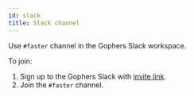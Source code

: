 ```yaml
---
id: slack
title: Slack channel
---
```


Use `#faster` channel in the Gophers Slack workspace.

To join:

1. Sign up to the Gophers Slack with [invite link](https://invite.slack.golangbridge.org).
2. Join the `#faster` channel.
